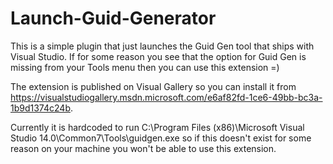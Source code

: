 # Launch-Guid-Generator

This is a simple plugin that just launches the Guid Gen tool that ships with Visual Studio. If for some reason you see that the option for Guid Gen is missing from your Tools menu then you can use this extension =)

The extension is published on Visual Gallery so you can install it from https://visualstudiogallery.msdn.microsoft.com/e6af82fd-1ce6-49bb-bc3a-1b9d1374c24b.

Currently it is hardcoded to run C:\Program Files (x86)\Microsoft Visual Studio 14.0\Common7\Tools\guidgen.exe so if this doesn't exist for some reason on your machine you won't be able to use this extension.
